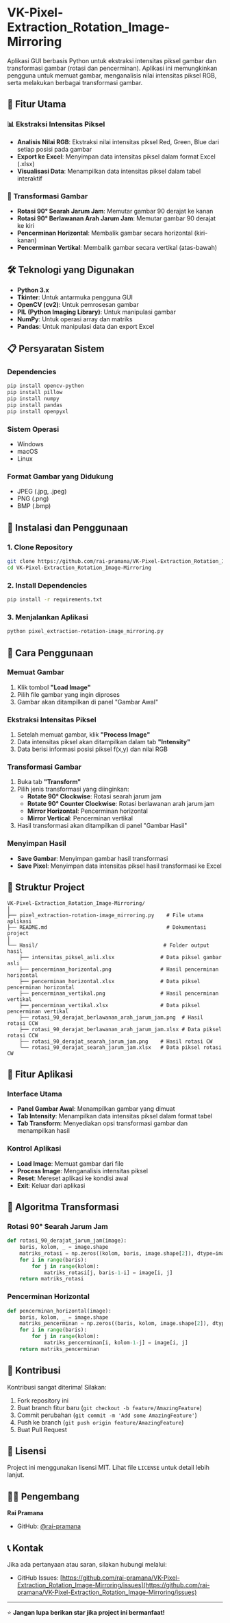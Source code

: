# VK-Pixel-Extraction_Rotation_Image-Mirroring

Aplikasi GUI berbasis Python untuk ekstraksi intensitas piksel gambar dan transformasi gambar (rotasi dan pencerminan). Aplikasi ini memungkinkan pengguna untuk memuat gambar, menganalisis nilai intensitas piksel RGB, serta melakukan berbagai transformasi gambar.

## 🚀 Fitur Utama

### 📊 Ekstraksi Intensitas Piksel

-   **Analisis Nilai RGB**: Ekstraksi nilai intensitas piksel Red, Green, Blue dari setiap posisi pada gambar
-   **Export ke Excel**: Menyimpan data intensitas piksel dalam format Excel (.xlsx)
-   **Visualisasi Data**: Menampilkan data intensitas piksel dalam tabel interaktif

### 🔄 Transformasi Gambar

-   **Rotasi 90° Searah Jarum Jam**: Memutar gambar 90 derajat ke kanan
-   **Rotasi 90° Berlawanan Arah Jarum Jam**: Memutar gambar 90 derajat ke kiri
-   **Pencerminan Horizontal**: Membalik gambar secara horizontal (kiri-kanan)
-   **Pencerminan Vertikal**: Membalik gambar secara vertikal (atas-bawah)

## 🛠️ Teknologi yang Digunakan

-   **Python 3.x**
-   **Tkinter**: Untuk antarmuka pengguna GUI
-   **OpenCV (cv2)**: Untuk pemrosesan gambar
-   **PIL (Python Imaging Library)**: Untuk manipulasi gambar
-   **NumPy**: Untuk operasi array dan matriks
-   **Pandas**: Untuk manipulasi data dan export Excel

## 📋 Persyaratan Sistem

### Dependencies

```bash
pip install opencv-python
pip install pillow
pip install numpy
pip install pandas
pip install openpyxl
```

### Sistem Operasi

-   Windows
-   macOS
-   Linux

### Format Gambar yang Didukung

-   JPEG (.jpg, .jpeg)
-   PNG (.png)
-   BMP (.bmp)

## 🚀 Instalasi dan Penggunaan

### 1. Clone Repository

```bash
git clone https://github.com/rai-pramana/VK-Pixel-Extraction_Rotation_Image-Mirroring.git
cd VK-Pixel-Extraction_Rotation_Image-Mirroring
```

### 2. Install Dependencies

```bash
pip install -r requirements.txt
```

### 3. Menjalankan Aplikasi

```bash
python pixel_extraction-rotation-image_mirroring.py
```

## 📖 Cara Penggunaan

### Memuat Gambar

1. Klik tombol **"Load Image"**
2. Pilih file gambar yang ingin diproses
3. Gambar akan ditampilkan di panel "Gambar Awal"

### Ekstraksi Intensitas Piksel

1. Setelah memuat gambar, klik **"Process Image"**
2. Data intensitas piksel akan ditampilkan dalam tab **"Intensity"**
3. Data berisi informasi posisi piksel f(x,y) dan nilai RGB

### Transformasi Gambar

1. Buka tab **"Transform"**
2. Pilih jenis transformasi yang diinginkan:
    - **Rotate 90° Clockwise**: Rotasi searah jarum jam
    - **Rotate 90° Counter Clockwise**: Rotasi berlawanan arah jarum jam
    - **Mirror Horizontal**: Pencerminan horizontal
    - **Mirror Vertical**: Pencerminan vertikal
3. Hasil transformasi akan ditampilkan di panel "Gambar Hasil"

### Menyimpan Hasil

-   **Save Gambar**: Menyimpan gambar hasil transformasi
-   **Save Pixel**: Menyimpan data intensitas piksel hasil transformasi ke Excel

## 📁 Struktur Project

```
VK-Pixel-Extraction_Rotation_Image-Mirroring/
│
├── pixel_extraction-rotation-image_mirroring.py    # File utama aplikasi
├── README.md                                       # Dokumentasi project
│
└── Hasil/                                         # Folder output hasil
    ├── intensitas_piksel_asli.xlsx               # Data piksel gambar asli
    ├── pencerminan_horizontal.png                # Hasil pencerminan horizontal
    ├── pencerminan_horizontal.xlsx               # Data piksel pencerminan horizontal
    ├── pencerminan_vertikal.png                  # Hasil pencerminan vertikal
    ├── pencerminan_vertikal.xlsx                 # Data piksel pencerminan vertikal
    ├── rotasi_90_derajat_berlawanan_arah_jarum_jam.png  # Hasil rotasi CCW
    ├── rotasi_90_derajat_berlawanan_arah_jarum_jam.xlsx # Data piksel rotasi CCW
    ├── rotasi_90_derajat_searah_jarum_jam.png    # Hasil rotasi CW
    └── rotasi_90_derajat_searah_jarum_jam.xlsx   # Data piksel rotasi CW
```

## 🔧 Fitur Aplikasi

### Interface Utama

-   **Panel Gambar Awal**: Menampilkan gambar yang dimuat
-   **Tab Intensity**: Menampilkan data intensitas piksel dalam format tabel
-   **Tab Transform**: Menyediakan opsi transformasi gambar dan menampilkan hasil

### Kontrol Aplikasi

-   **Load Image**: Memuat gambar dari file
-   **Process Image**: Menganalisis intensitas piksel
-   **Reset**: Mereset aplikasi ke kondisi awal
-   **Exit**: Keluar dari aplikasi

## 🎯 Algoritma Transformasi

### Rotasi 90° Searah Jarum Jam

```python
def rotasi_90_derajat_jarum_jam(image):
    baris, kolom, _ = image.shape
    matriks_rotasi = np.zeros((kolom, baris, image.shape[2]), dtype=image.dtype)
    for i in range(baris):
        for j in range(kolom):
            matriks_rotasi[j, baris-1-i] = image[i, j]
    return matriks_rotasi
```

### Pencerminan Horizontal

```python
def pencerminan_horizontal(image):
    baris, kolom, _ = image.shape
    matriks_pencerminan = np.zeros((baris, kolom, image.shape[2]), dtype=image.dtype)
    for i in range(baris):
        for j in range(kolom):
            matriks_pencerminan[i, kolom-1-j] = image[i, j]
    return matriks_pencerminan
```

## 🤝 Kontribusi

Kontribusi sangat diterima! Silakan:

1. Fork repository ini
2. Buat branch fitur baru (`git checkout -b feature/AmazingFeature`)
3. Commit perubahan (`git commit -m 'Add some AmazingFeature'`)
4. Push ke branch (`git push origin feature/AmazingFeature`)
5. Buat Pull Request

## 📄 Lisensi

Project ini menggunakan lisensi MIT. Lihat file `LICENSE` untuk detail lebih lanjut.

## 👨‍💻 Pengembang

**Rai Pramana**

-   GitHub: [@rai-pramana](https://github.com/rai-pramana)

## 📞 Kontak

Jika ada pertanyaan atau saran, silakan hubungi melalui:

-   GitHub Issues: [https://github.com/rai-pramana/VK-Pixel-Extraction_Rotation_Image-Mirroring/issues](https://github.com/rai-pramana/VK-Pixel-Extraction_Rotation_Image-Mirroring/issues)

---

⭐ **Jangan lupa berikan star jika project ini bermanfaat!**
